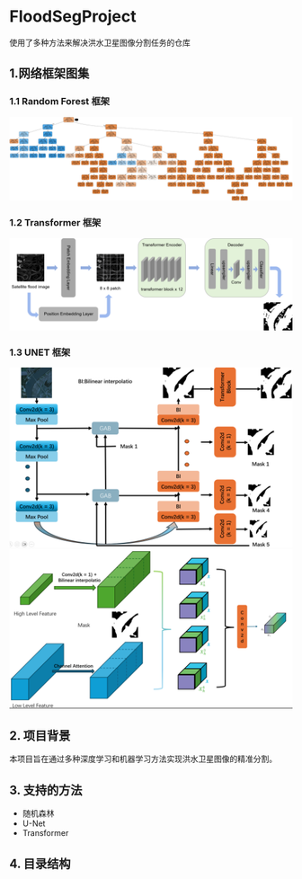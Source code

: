 # FloodSegProject

使用了多种方法来解决洪水卫星图像分割任务的仓库

## 1.网络框架图集

### 1.1 Random Forest 框架
![Random Forest 框架](RandomForest/diabetes.png)
### 1.2 Transformer 框架
![Transformer 框架](Transformer/Transformer.png)
### 1.3 UNET 框架
![UNET 框架](Unet/overall.png)
![GAB 框架](Unet/gab.png)
## 2. 项目背景
本项目旨在通过多种深度学习和机器学习方法实现洪水卫星图像的精准分割。

## 3. 支持的方法
- 随机森林
- U-Net
- Transformer

## 4. 目录结构

